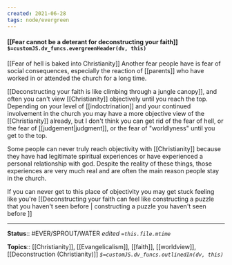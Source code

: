 ```yaml
---
created: 2021-06-28
tags: node/evergreen
---
```


#### [[Fear cannot be a deterant for deconstructing your faith]] `$=customJS.dv_funcs.evergreenHeader(dv, this)`

[[Fear of hell is baked into Christianity]] Another fear people have is fear of social consequences, especially the reaction of [[parents]] who have worked in or attended the church for a long time.

[[Deconstructing your faith is like climbing through a jungle canopy]], and often you can't view [[Christianity]] objectively until you reach the top. Depending on your level of [[indoctrination]] and your continued involvement in the church you may have a more objective view of the [[Christianity]] already, but I don't think you can get rid of the fear of hell, or the fear of [[judgement|judgment]], or the fear of "worldlyness" until you get to the top. 

Some people can never truly reach objectivity with [[Christianity]] because they have had legitimate spiritual experiences or have experienced a personal relationship with god. Despite the reality of these things, those experiences are very much real and are often the main reason people stay in the church.

If you can never get to this place of objectivity you may get stuck feeling like you're [[Deconstructing your faith can feel like constructing a puzzle that you haven't seen before | constructing a puzzle you haven't seen before ]]

---

**Status**:: #EVER/SPROUT/WATER 
*edited `=this.file.mtime`*

**Topics**:: [[Christianity]], [[Evangelicalism]], [[faith]], [[worldview]], [[Deconstruction (Christianity)]] 
*`$=customJS.dv_funcs.outlinedIn(dv, this)`*

